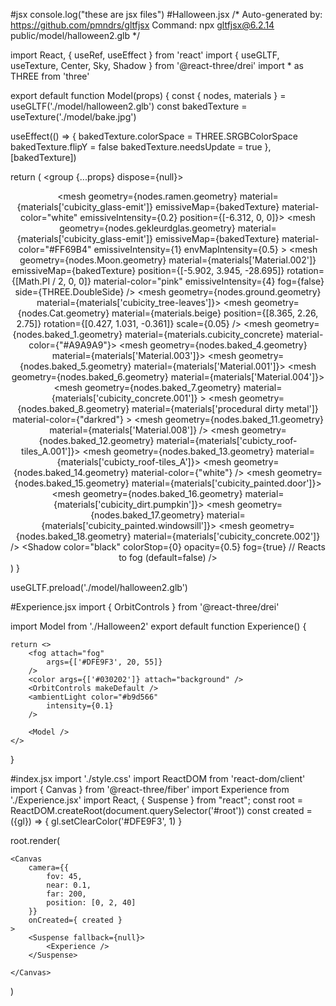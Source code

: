 #jsx
console.log("these are jsx files")
#Halloween.jsx
/*
Auto-generated by: https://github.com/pmndrs/gltfjsx
Command: npx gltfjsx@6.2.14 public/model/halloween2.glb 
*/

import React, { useRef, useEffect } from 'react'
import { useGLTF, useTexture, Center, Sky, Shadow } from '@react-three/drei'
import * as THREE from 'three'


export default function Model(props) {
  const { nodes, materials } = useGLTF('./model/halloween2.glb')
  const bakedTexture = useTexture('./model/bake.jpg')


  useEffect(() => {
    bakedTexture.colorSpace = THREE.SRGBColorSpace
    bakedTexture.flipY = false
    bakedTexture.needsUpdate = true
  }, [bakedTexture])

  return (
    <group {...props} dispose={null}>
      <Center>
        <mesh geometry={nodes.ramen.geometry} material={materials['cubicity_glass-emit']}
          emissiveMap={bakedTexture}
          material-color="white"
          emissiveIntensity={0.2}
          position={[-6.312, 0, 0]}>
          <meshBasicMaterial side={THREE.DoubleSide} /></mesh>
        <mesh geometry={nodes.gekleurdglas.geometry}
          material={materials['cubicity_glass-emit']}
          emissiveMap={bakedTexture}
          material-color="#FF69B4"
          emissiveIntensity={1}
          envMapIntensity={0.5}
        >
          <meshBasicMaterial side={THREE.DoubleSide} />
        </mesh>
        <mesh geometry={nodes.Moon.geometry}
          material={materials['Material.002']}
          emissiveMap={bakedTexture}
          position={[-5.902, 3.945, -28.695]}
          rotation={[Math.PI / 2, 0, 0]}
          material-color="pink"
          emissiveIntensity={4}
          fog={false}
          side={THREE.DoubleSide} />
        <mesh geometry={nodes.ground.geometry} material={materials['cubicity_tree-leaves']}><meshBasicMaterial map={bakedTexture} side={THREE.DoubleSide} /></mesh>
        <mesh geometry={nodes.Cat.geometry} material={materials.beige} position={[8.365, 2.26, 2.75]} rotation={[0.427, 1.031, -0.361]} scale={0.05} />
        <mesh geometry={nodes.baked_1.geometry} material={materials.cubicity_concrete} material-color={"#A9A9A9"}> <meshStandardMaterial map={bakedTexture} side={THREE.DoubleSide} /></mesh>
        <mesh geometry={nodes.baked_2.geometry} material={materials.cubicity_painted} />
        <mesh geometry={nodes.baked_3.geometry} material={materials.cubicity_brick}> <meshBasicMaterial map={bakedTexture} side={THREE.DoubleSide} /></mesh>
        <mesh geometry={nodes.baked_4.geometry} material={materials['Material.003']}></mesh>
        <mesh geometry={nodes.baked_5.geometry} material={materials['Material.001']}></mesh>
        <mesh geometry={nodes.baked_6.geometry} material={materials['Material.004']}></mesh>
        <mesh geometry={nodes.baked_7.geometry} material={materials['cubicity_concrete.001']} ><meshBasicMaterial map={bakedTexture} side={THREE.DoubleSide} /></mesh>
        <mesh geometry={nodes.baked_8.geometry} material={materials['procedural dirty metal']} material-color={"darkred"} ><meshBasicMaterial map={bakedTexture} side={THREE.DoubleSide} /></mesh>
        <mesh geometry={nodes.baked_9.geometry} material={materials.mossy_stone_wall}><meshBasicMaterial map={bakedTexture} side={THREE.DoubleSide} /></mesh>
        <mesh geometry={nodes.baked_10.geometry} material={materials.cubicity_dirt}> <meshBasicMaterial map={bakedTexture} side={THREE.DoubleSide} /></mesh>
        <mesh geometry={nodes.baked_11.geometry} material={materials['Material.008']} />
        <mesh geometry={nodes.baked_12.geometry} material={materials['cubicty_roof-tiles_A.001']}><meshBasicMaterial map={bakedTexture} side={THREE.DoubleSide} /></mesh>
        <mesh geometry={nodes.baked_13.geometry} material={materials['cubicty_roof-tiles_A']}><meshBasicMaterial map={bakedTexture} side={THREE.DoubleSide} /></mesh>
        <mesh geometry={nodes.baked_14.geometry} material-color={"white"} />
        <mesh geometry={nodes.baked_15.geometry} material={materials['cubicity_painted.door']}><meshBasicMaterial map={bakedTexture} side={THREE.DoubleSide} /></mesh>
        <mesh geometry={nodes.baked_16.geometry} material={materials['cubicity_dirt.pumpkin']}><meshBasicMaterial map={bakedTexture} side={THREE.DoubleSide} /></mesh>
        <mesh geometry={nodes.baked_17.geometry} material={materials['cubicity_painted.windowsill']}><meshBasicMaterial map={bakedTexture} side={THREE.DoubleSide} /></mesh>
        <mesh geometry={nodes.baked_18.geometry} material={materials['cubicity_concrete.002']} />
        <Sky
          turbidity={0.9}
          rayleigh={0}
          mieDirectionalG={0.5}
          mieCoefficient={0.001}
        />
        <Shadow
          color="black"
          colorStop={0}
          opacity={0.5}
          fog={true} // Reacts to fog (default=false)
        />
      </Center>
    </group>
  )
}

useGLTF.preload('./model/halloween2.glb')


#Experience.jsx
import { OrbitControls } from '@react-three/drei'


import Model from './Halloween2'
export default function Experience() {

    return <>
        <fog attach="fog"
            args={['#DFE9F3', 20, 55]}
        />
        <color args={['#030202']} attach="background" />
        <OrbitControls makeDefault />
        <ambientLight color="#b9d566"
            intensity={0.1}
        />

        <Model />
    </>
}

#index.jsx
import './style.css'
import ReactDOM from 'react-dom/client'
import { Canvas } from '@react-three/fiber'
import Experience from './Experience.jsx'
import React, { Suspense } from "react";
const root = ReactDOM.createRoot(document.querySelector('#root'))
const created = ({gl}) =>
{
    gl.setClearColor('#DFE9F3', 1)
}


root.render(

    <Canvas
        camera={{
            fov: 45,
            near: 0.1,
            far: 200,
            position: [0, 2, 40]
        }}
        onCreated={ created }
    >
        <Suspense fallback={null}>
            <Experience />
        </Suspense>

    </Canvas>
)

